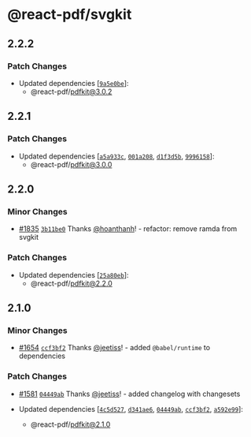 # @react-pdf/svgkit

## 2.2.2

### Patch Changes

- Updated dependencies [[`9a5e0be`](https://github.com/hoanthanh/react-pdf/commit/9a5e0befb89756db07ce053192a136df9d4ba905)]:
  - @react-pdf/pdfkit@3.0.2

## 2.2.1

### Patch Changes

- Updated dependencies [[`a5a933c`](https://github.com/hoanthanh/react-pdf/commit/a5a933c9733e4c77338ef76a2b3545b84a646a81), [`001a208`](https://github.com/hoanthanh/react-pdf/commit/001a20812fa039d09931b22eb97a8869e3b31cc5), [`d1f3d5b`](https://github.com/hoanthanh/react-pdf/commit/d1f3d5b9b4103705e95e2160347ee253d842ed5d), [`9996158`](https://github.com/hoanthanh/react-pdf/commit/9996158636edf2118c4a6dcce08a00408b982993)]:
  - @react-pdf/pdfkit@3.0.0

## 2.2.0

### Minor Changes

- [#1835](https://github.com/hoanthanh/react-pdf/pull/1835) [`3b11be0`](https://github.com/hoanthanh/react-pdf/commit/3b11be03cfd35ac065b59250db96145bee57c322) Thanks [@hoanthanh](https://github.com/hoanthanh)! - refactor: remove ramda from svgkit

### Patch Changes

- Updated dependencies [[`25a80eb`](https://github.com/hoanthanh/react-pdf/commit/25a80ebd5f96ade7101883624010bad51474967c)]:
  - @react-pdf/pdfkit@2.2.0

## 2.1.0

### Minor Changes

- [#1654](https://github.com/hoanthanh/react-pdf/pull/1654) [`ccf3bf2`](https://github.com/hoanthanh/react-pdf/commit/ccf3bf22867a9bd49668cdd3543ec32492a40e4b) Thanks [@jeetiss](https://github.com/jeetiss)! - added `@babel/runtime` to dependencies

### Patch Changes

- [#1581](https://github.com/hoanthanh/react-pdf/pull/1581) [`04449ab`](https://github.com/hoanthanh/react-pdf/commit/04449ab352db0cca2155024dd3e8c690e42193ca) Thanks [@jeetiss](https://github.com/jeetiss)! - added changelog with changesets

- Updated dependencies [[`4c5d527`](https://github.com/hoanthanh/react-pdf/commit/4c5d52721d29d843f1d09c3fd74370832429f70e), [`d341ae6`](https://github.com/hoanthanh/react-pdf/commit/d341ae66e91774e95e82deb8d9162bf458688768), [`04449ab`](https://github.com/hoanthanh/react-pdf/commit/04449ab352db0cca2155024dd3e8c690e42193ca), [`ccf3bf2`](https://github.com/hoanthanh/react-pdf/commit/ccf3bf22867a9bd49668cdd3543ec32492a40e4b), [`a592e99`](https://github.com/hoanthanh/react-pdf/commit/a592e99f7df7481697582c2a12f31ce7f9559c66)]:
  - @react-pdf/pdfkit@2.1.0
